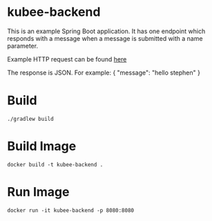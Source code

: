 
# kubee-backend

This is an example Spring Boot application.
It has one endpoint which responds with a message when a message is submitted with a name parameter.

Example HTTP request can be found [here](example.http)

The response is JSON. For example:
{
    "message": "hello stephen"
}

# Build

```
./gradlew build
```

# Build Image

```
docker build -t kubee-backend .
```

# Run Image

```
docker run -it kubee-backend -p 8080:8080
```


